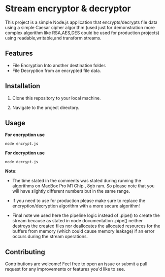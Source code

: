 # Stream encryptor & decryptor

This project is a simple Node.js application that encrypts/decrypts file data using a simple Caesar cipher algorithm (used just for demonstration more complex algorithm like RSA,AES,DES could be used for production projects) using readable,writable,and transform streams.

## Features

- File Encryption Into another destination folder.
- File Decryption from an encrypted file data.

## Installation

1. Clone this repository to your local machine.

2. Navigate to the project directory.

## Usage

**For encryption use**

```CLI
node encrypt.js
```

**For decryption use**

```CLI
node decrypt.js
```

**Note:**

- The time stated in the comments was stated during running the algorithms on MacBox Pro M1 Chip , 8gb ram. So please note that you will have slightly different numbers but in the same range.

- If you need to use for production please make sure to replace the encryption/decryption algorithm with a more secure algorithm!

- Final note we used here the pipeline logic instead of .pipe() to create the stream because as stated in node documentation .pipe() neither destroys the created files nor deallocates the allocated resources for the buffers from memory (which could cause memory leakage) if an error occurs during the stream operations.

## Contributing

Contributions are welcome! Feel free to open an issue or submit a pull request for any improvements or features you'd like to see.
